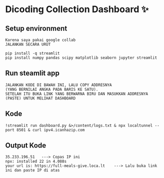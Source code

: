 # Dicoding Collection Dashboard ✨

## Setup environment
```
Karena saya pakai google collab
JALANKAN SECARA URUT

pip install -q streamlit
pip install numpy pandas scipy matplotlib seaborn jupyter streamlit
```

## Run steamlit app
```
JALANKAN KODE DI BAWAH INI, LALU COPY ADDRESNYA
(YANG BERNILAI ANGKA PADA BARIS KE SATU).
SETELAH ITU BUKA LINK YANG BERWARNA BIRU DAN MASUKKAN ADDRESNYA (PASTE) UNTUK MELIHAT DASHBOARD
```
## Kode
```
!streamlit run dashboard.py &>/content/logs.txt & npx localtunnel --port 8501 & curl ipv4.icanhazip.com
```
## Output Kode
```
35.233.196.51   ---> Copas IP ini
npx: installed 22 in 4.088s
your url is: https://full-meals-give.loca.lt    ---> Lalu buka link ini dan paste IP di atas
```
